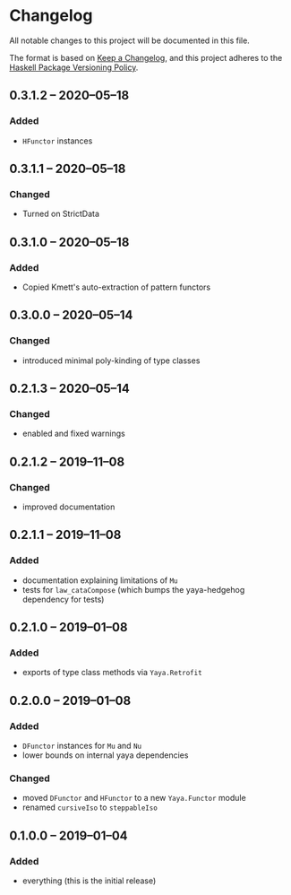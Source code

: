 # Changelog
All notable changes to this project will be documented in this file.

The format is based on [Keep a Changelog](https://keepachangelog.com/en/1.0.0/),
and this project adheres to the [Haskell Package Versioning Policy](https://pvp.haskell.org/).

## 0.3.1.2 – 2020–05–18
### Added
- `HFunctor` instances

## 0.3.1.1 – 2020–05–18
### Changed
- Turned on StrictData

## 0.3.1.0 – 2020–05–18
### Added
- Copied Kmett's auto-extraction of pattern functors

## 0.3.0.0 – 2020–05–14
### Changed
- introduced minimal poly-kinding of type classes

## 0.2.1.3 – 2020–05–14
### Changed
- enabled and fixed warnings

## 0.2.1.2 – 2019–11–08
### Changed
- improved documentation

## 0.2.1.1 – 2019–11–08
### Added
- documentation explaining limitations of `Mu`
- tests for `law_cataCompose` (which bumps the yaya-hedgehog dependency for tests)

## 0.2.1.0 – 2019–01–08
### Added
- exports of type class methods via `Yaya.Retrofit`

## 0.2.0.0 – 2019–01–08
### Added
- `DFunctor` instances for `Mu` and `Nu`
- lower bounds on internal yaya dependencies

### Changed
- moved `DFunctor` and `HFunctor` to a new `Yaya.Functor` module
- renamed `cursiveIso` to `steppableIso`

## 0.1.0.0 – 2019–01–04
### Added
- everything (this is the initial release)
